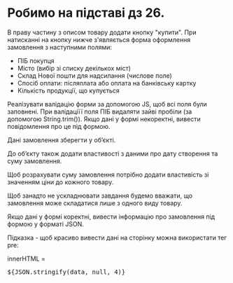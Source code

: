 # Робимо на підставі дз 26.

В праву частину з описом товару додати кнопку "купити".
При натисканні на кнопку нижче з'являється форма оформлення замовлення з наступними полями:

- ПІБ покупця
- Місто (вибір зі списку декількох міст)
- Склад Нової пошти для надсилання (числове поле)
- Спосіб оплати: післяплата або оплата на банківську картку
- Кількість продукції, що купується

Реалізувати валідацію форми за допомогою JS, щоб всі поля були заповнені.
При валідаціїї поля ПІБ видаляти зайві пробіли (за допомогою String.trim()).
Якщо дані у формі некоректні, вивести повідомлення про це під формою.

Дані замовлення зберегти у обʼєкті.

До обʼєкту також додати властивості з даними про дату створення та суму замовлення.

Щоб розрахувати суму замовлення потрібно додати властивість зі значенням ціни до кожного товару.

Щоб занадто не ускладнювати завдання будемо вважати, що замовлення може складатися лише з одного виду товару.

Якщо дані у формі коректні, вивести інформацію про замовлення під формою у форматі JSON.

Підказка - щоб красиво вивести дані на сторінку можна використати тег pre:

innerHTML = <pre>${JSON.stringify(data, null, 4)}<pre>
